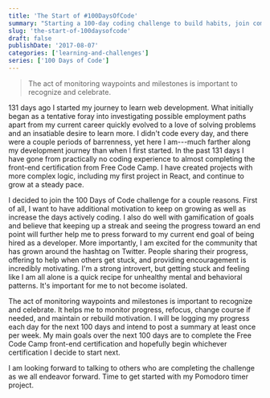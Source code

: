 ```yaml
---
title: 'The Start of #100DaysOfCode'
summary: "Starting a 100-day coding challenge to build habits, join community, and accelerate progress toward becoming a developer."
slug: 'the-start-of-100daysofcode'
draft: false
publishDate: '2017-08-07'
categories: ['learning-and-challenges']
series: ['100 Days of Code']
---
```

> The act of monitoring waypoints and milestones is important to recognize and celebrate.

131 days ago I started my journey to learn web development. What initially began as a tentative foray into investigating possible employment paths apart from my current career quickly evolved to a love of solving problems and an insatiable desire to learn more. I didn't code every day, and there were a couple periods of barrenness, yet here I am---much farther along my development journey than when I first started. In the past 131 days I have gone from practically no coding experience to almost completing the front-end certification from Free Code Camp. I have created projects with more complex logic, including my first project in React, and continue to grow at a steady pace.

I decided to join the 100 Days of Code challenge for a couple reasons. First of all, I want to have additional motivation to keep on growing as well as increase the days actively coding. I also do well with gamification of goals and believe that keeping up a streak and seeing the progress toward an end point will further help me to press forward to my current end goal of being hired as a developer.  More importantly, I am excited for the community that has grown around the hashtag on Twitter. People sharing their progress, offering to help when others get stuck, and providing encouragement is incredibly motivating. I'm a strong introvert, but getting stuck and feeling like I am all alone is a quick recipe for unhealthy mental and behavioral patterns. It's important for me to not become isolated.

The act of monitoring waypoints and milestones is important to recognize and celebrate. It helps me to monitor progress, refocus, change course if needed, and maintain or rebuild motivation. I will be logging my progress each day for the next 100 days and intend to post a summary at least once per week. My main goals over the next 100 days are to complete the Free Code Camp front-end certification and hopefully begin whichever certification I decide to start next.

I am looking forward to talking to others who are completing the challenge as we all endeavor forward. Time to get started with my Pomodoro timer project.
